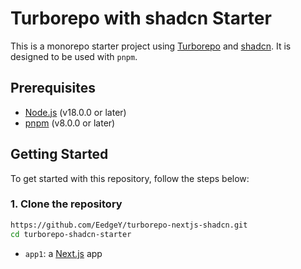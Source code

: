 # Turborepo with shadcn Starter

This is a monorepo starter project using [Turborepo](https://turborepo.org/) and [shadcn](https://github.com/shadcn). It is designed to be used with `pnpm`.

## Prerequisites

- [Node.js](https://nodejs.org/) (v18.0.0 or later)
- [pnpm](https://pnpm.io/) (v8.0.0 or later)

## Getting Started

To get started with this repository, follow the steps below:

### 1. Clone the repository

```bash
https://github.com/EedgeY/turborepo-nextjs-shadcn.git
cd turborepo-shadcn-starter
```

- `app1`: a [Next.js](https://nextjs.org/) app
